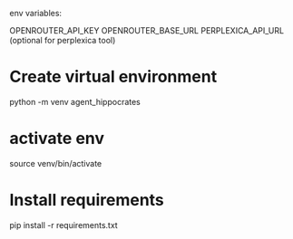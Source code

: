 env variables:

OPENROUTER_API_KEY 
OPENROUTER_BASE_URL 
PERPLEXICA_API_URL (optional for perplexica tool)

# Create virtual environment
python -m venv agent_hippocrates

# activate env
source venv/bin/activate

# Install requirements
pip install -r requirements.txt
